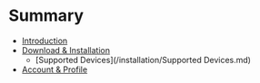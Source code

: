# Summary

* [Introduction](README.md)
* [Download & Installation](/installation/README.md)
  * [Supported Devices](/installation/Supported Devices.md)
* [Account & Profile](supported-devices.md)



